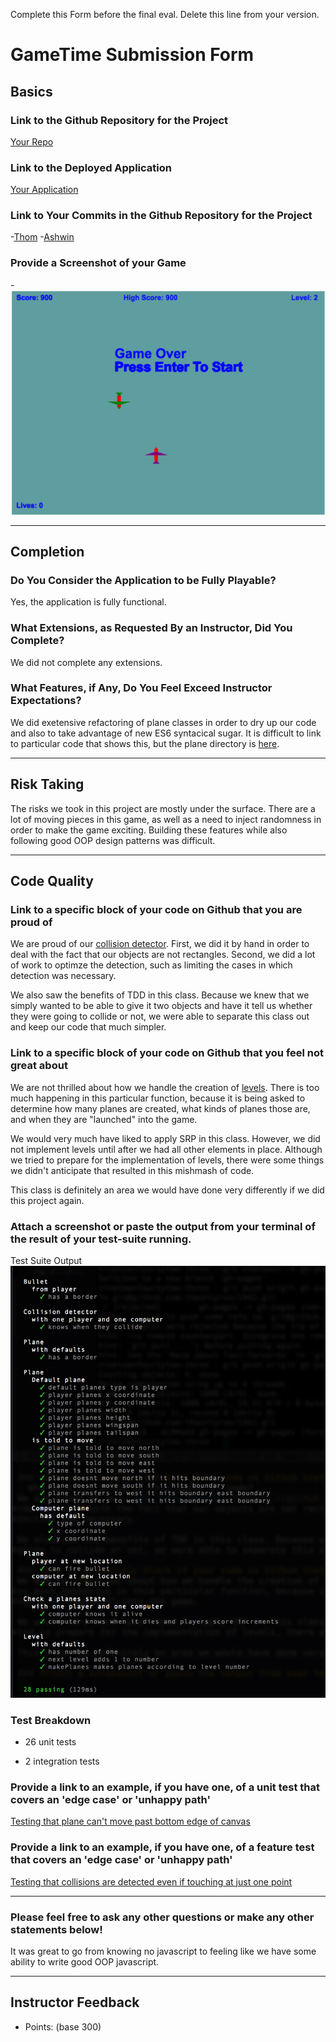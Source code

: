 Complete this Form before the final eval. Delete this line from your version.

# GameTime Submission Form

## Basics

### Link to the Github Repository for the Project
[Your Repo](https://github.com/theonlyrao/1942)

### Link to the Deployed Application
[Your Application](https://theonlyrao.github.io/1942/)

### Link to Your Commits in the Github Repository for the Project
-[Thom](https://github.com/theonlyrao/1942/commits/master?author=thompickett)
 -[Ashwin](https://github.com/theonlyrao/1942/commits/master?author=theonlyrao)

### Provide a Screenshot of your Game
-![1942](./images/1942_screenshot.png)

---

## Completion

### Do You Consider the Application to be Fully Playable?
Yes, the application is fully functional.

### What Extensions, as Requested By an Instructor, Did You Complete?
We did not complete any extensions.

### What Features, if Any, Do You Feel Exceed Instructor Expectations?
We did exetensive refactoring of plane classes in order to dry up our code and also to take advantage of new ES6 syntacical sugar. It is difficult to link to particular code that shows this, but the plane directory is [here](https://github.com/theonlyrao/1942/tree/master/lib/javascripts/planes).

----

## Risk Taking
The risks we took in this project are mostly under the surface. There are a lot of moving pieces in this game, as well as a need to inject randomness in order to make the game exciting. Building these features while also following good OOP design patterns was difficult.

----

## Code Quality

### Link to a specific block of your code on Github that you are proud of
We are proud of our [collision detector](https://github.com/theonlyrao/1942/blob/master/lib/javascripts/collision_detector.js). First, we did it by hand in order to deal with the fact that our objects are not rectangles. Second, we did a lot of work to optimze the detection, such as limiting the cases in which detection was necessary.

We also saw the benefits of TDD in this class. Because we knew that we simply wanted to be able to give it two objects and have it tell us whether they were going to collide or not, we were able to separate this class out and keep our code that much simpler.

### Link to a specific block of your code on Github that you feel not great about
We are not thrilled about how we handle the creation of [levels](https://github.com/theonlyrao/1942/blob/master/lib/javascripts/level.js#L23-L37). There is too much happening in this particular function, because it is being asked to determine how many planes are created, what kinds of planes those are, and when they are "launched" into the game.

We would very much have liked to apply SRP in this class. However, we did not implement levels until after we had all other elements in place. Although we tried to prepare for the implementation of levels, there were some things we didn't anticipate that resulted in this mishmash of code.

This class is definitely an area we would have done very differently if we did this project again.

### Attach a screenshot or paste the output from your terminal of the result of your test-suite running.
Test Suite Output
![test suite output](./images/test_suite.png)

### Test Breakdown
- 26 unit tests

- 2 integration tests

### Provide a link to an example, if you have one, of a unit test that covers an 'edge case' or 'unhappy path'
[Testing that plane can't move past bottom edge of canvas](https://github.com/theonlyrao/1942/blob/master/test/plane_moves_test.js#L74-L78)

### Provide a link to an example, if you have one, of a feature test that covers an 'edge case' or 'unhappy path'
[Testing that collisions are detected even if touching at just one point](https://github.com/theonlyrao/1942/blob/master/test/destroy_planes_test.js#L6-L23)

-----

### Please feel free to ask any other questions or make any other statements below!
It was great to go from knowing no javascript to feeling like we have some ability to write good OOP javascript.

-----

## Instructor Feedback

- Points: (base 300)
